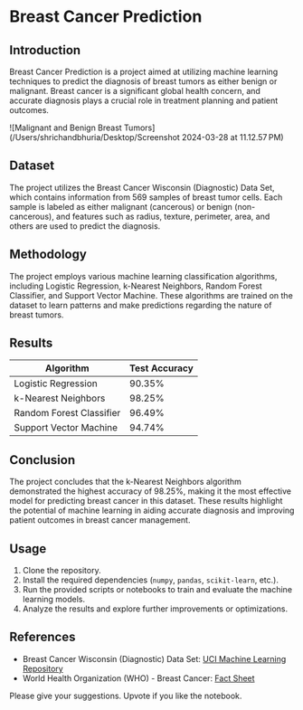 # Breast Cancer Prediction

## Introduction
Breast Cancer Prediction is a project aimed at utilizing machine learning techniques to predict the diagnosis of breast tumors as either benign or malignant. Breast cancer is a significant global health concern, and accurate diagnosis plays a crucial role in treatment planning and patient outcomes.

![Malignant and Benign Breast Tumors](/Users/shrichandbhuria/Desktop/Screenshot 2024-03-28 at 11.12.57 PM)

## Dataset
The project utilizes the Breast Cancer Wisconsin (Diagnostic) Data Set, which contains information from 569 samples of breast tumor cells. Each sample is labeled as either malignant (cancerous) or benign (non-cancerous), and features such as radius, texture, perimeter, area, and others are used to predict the diagnosis.

## Methodology
The project employs various machine learning classification algorithms, including Logistic Regression, k-Nearest Neighbors, Random Forest Classifier, and Support Vector Machine. These algorithms are trained on the dataset to learn patterns and make predictions regarding the nature of breast tumors.

## Results

| Algorithm                | Test Accuracy |
|--------------------------|---------------|
| Logistic Regression      | 90.35%        |
| k-Nearest Neighbors      | 98.25%        |
| Random Forest Classifier | 96.49%        |
| Support Vector Machine   | 94.74%        |

## Conclusion
The project concludes that the k-Nearest Neighbors algorithm demonstrated the highest accuracy of 98.25%, making it the most effective model for predicting breast cancer in this dataset. These results highlight the potential of machine learning in aiding accurate diagnosis and improving patient outcomes in breast cancer management.

## Usage
1. Clone the repository.
2. Install the required dependencies (`numpy`, `pandas`, `scikit-learn`, etc.).
3. Run the provided scripts or notebooks to train and evaluate the machine learning models.
4. Analyze the results and explore further improvements or optimizations.

## References
- Breast Cancer Wisconsin (Diagnostic) Data Set: [UCI Machine Learning Repository](https://archive.ics.uci.edu/ml/datasets/Breast+Cancer+Wisconsin+%28Diagnostic%29)
- World Health Organization (WHO) - Breast Cancer: [Fact Sheet](https://www.who.int/news-room/fact-sheets/detail/breast-cancer)

Please give your suggestions.
Upvote if you like the notebook.


